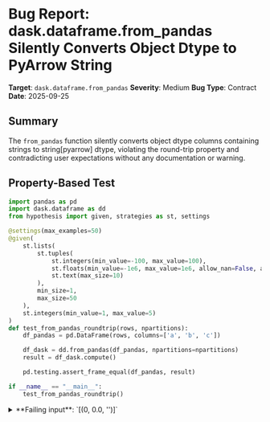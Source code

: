 # Bug Report: dask.dataframe.from_pandas Silently Converts Object Dtype to PyArrow String

**Target**: `dask.dataframe.from_pandas`
**Severity**: Medium
**Bug Type**: Contract
**Date**: 2025-09-25

## Summary

The `from_pandas` function silently converts object dtype columns containing strings to string[pyarrow] dtype, violating the round-trip property and contradicting user expectations without any documentation or warning.

## Property-Based Test

```python
import pandas as pd
import dask.dataframe as dd
from hypothesis import given, strategies as st, settings

@settings(max_examples=50)
@given(
    st.lists(
        st.tuples(
            st.integers(min_value=-100, max_value=100),
            st.floats(min_value=-1e6, max_value=1e6, allow_nan=False, allow_infinity=False),
            st.text(max_size=10)
        ),
        min_size=1,
        max_size=50
    ),
    st.integers(min_value=1, max_value=5)
)
def test_from_pandas_roundtrip(rows, npartitions):
    df_pandas = pd.DataFrame(rows, columns=['a', 'b', 'c'])

    df_dask = dd.from_pandas(df_pandas, npartitions=npartitions)
    result = df_dask.compute()

    pd.testing.assert_frame_equal(df_pandas, result)

if __name__ == "__main__":
    test_from_pandas_roundtrip()
```

<details>

<summary>
**Failing input**: `[(0, 0.0, '')]`
</summary>
```
Traceback (most recent call last):
  File "/home/npc/pbt/agentic-pbt/worker_/56/hypo.py", line 27, in <module>
    test_from_pandas_roundtrip()
    ~~~~~~~~~~~~~~~~~~~~~~~~~~^^
  File "/home/npc/pbt/agentic-pbt/worker_/56/hypo.py", line 6, in test_from_pandas_roundtrip
    @given(

  File "/home/npc/miniconda/lib/python3.13/site-packages/hypothesis/core.py", line 2124, in wrapped_test
    raise the_error_hypothesis_found
  File "/home/npc/pbt/agentic-pbt/worker_/56/hypo.py", line 24, in test_from_pandas_roundtrip
    pd.testing.assert_frame_equal(df_pandas, result)
    ~~~~~~~~~~~~~~~~~~~~~~~~~~~~~^^^^^^^^^^^^^^^^^^^
  File "/home/npc/miniconda/lib/python3.13/site-packages/pandas/_testing/asserters.py", line 1303, in assert_frame_equal
    assert_series_equal(
    ~~~~~~~~~~~~~~~~~~~^
        lcol,
        ^^^^^
    ...<12 lines>...
        check_flags=False,
        ^^^^^^^^^^^^^^^^^^
    )
    ^
  File "/home/npc/miniconda/lib/python3.13/site-packages/pandas/_testing/asserters.py", line 999, in assert_series_equal
    assert_attr_equal("dtype", left, right, obj=f"Attributes of {obj}")
    ~~~~~~~~~~~~~~~~~^^^^^^^^^^^^^^^^^^^^^^^^^^^^^^^^^^^^^^^^^^^^^^^^^^
  File "/home/npc/miniconda/lib/python3.13/site-packages/pandas/_testing/asserters.py", line 421, in assert_attr_equal
    raise_assert_detail(obj, msg, left_attr, right_attr)
    ~~~~~~~~~~~~~~~~~~~^^^^^^^^^^^^^^^^^^^^^^^^^^^^^^^^^
  File "/home/npc/miniconda/lib/python3.13/site-packages/pandas/_testing/asserters.py", line 620, in raise_assert_detail
    raise AssertionError(msg)
AssertionError: Attributes of DataFrame.iloc[:, 2] (column name="c") are different

Attribute "dtype" are different
[left]:  object
[right]: StringDtype(storage=pyarrow, na_value=<NA>)
Falsifying example: test_from_pandas_roundtrip(
    # The test always failed when commented parts were varied together.
    rows=[(0, 0.0, '')],  # or any other generated value
    npartitions=1,  # or any other generated value
)
```
</details>

## Reproducing the Bug

```python
import pandas as pd
import dask.dataframe as dd

# Create a pandas DataFrame with object dtype string columns
df_pandas = pd.DataFrame({'text': ['hello', 'world']})
print(f"Original dtype: {df_pandas['text'].dtype}")
print(f"Original DataFrame:\n{df_pandas}\n")

# Convert to dask DataFrame and back
df_dask = dd.from_pandas(df_pandas, npartitions=1)
result = df_dask.compute()

print(f"After round-trip dtype: {result['text'].dtype}")
print(f"After round-trip DataFrame:\n{result}\n")

# Check if dtypes are preserved
if df_pandas['text'].dtype == result['text'].dtype:
    print("✓ Dtypes match - round-trip successful")
else:
    print(f"✗ Dtype changed from {df_pandas['text'].dtype} to {result['text'].dtype}")

# Now test with minimal input from the Hypothesis test
print("\n--- Testing with minimal input ---")
df_minimal = pd.DataFrame([(0, 0.0, '')], columns=['a', 'b', 'c'])
print(f"Original dtypes:\n{df_minimal.dtypes}\n")

df_dask_minimal = dd.from_pandas(df_minimal, npartitions=1)
result_minimal = df_dask_minimal.compute()

print(f"After round-trip dtypes:\n{result_minimal.dtypes}\n")

# Check if dtypes are preserved for all columns
for col in df_minimal.columns:
    if df_minimal[col].dtype == result_minimal[col].dtype:
        print(f"✓ Column '{col}': dtype preserved ({df_minimal[col].dtype})")
    else:
        print(f"✗ Column '{col}': dtype changed from {df_minimal[col].dtype} to {result_minimal[col].dtype}")
```

<details>

<summary>
Dtype conversion from object to string[pyarrow] demonstrated
</summary>
```
Original dtype: object
Original DataFrame:
    text
0  hello
1  world

After round-trip dtype: string
After round-trip DataFrame:
    text
0  hello
1  world

✗ Dtype changed from object to string

--- Testing with minimal input ---
Original dtypes:
a      int64
b    float64
c     object
dtype: object

After round-trip dtypes:
a              int64
b            float64
c    string[pyarrow]
dtype: object

✓ Column 'a': dtype preserved (int64)
✓ Column 'b': dtype preserved (float64)
✗ Column 'c': dtype changed from object to string
```
</details>

## Why This Is A Bug

This violates the principle of least surprise and the expected round-trip property for several reasons:

1. **Undocumented Behavior**: The `from_pandas` docstring makes no mention that dtypes will be silently converted. Users expect that converting FROM pandas preserves pandas characteristics.

2. **Silent Conversion**: No warning is issued when dtypes are changed. Users cannot detect this change without explicitly checking dtypes after conversion.

3. **Breaks Code Compatibility**: Code that depends on `dtype == 'object'` checks or isinstance checks will fail unexpectedly. This includes:
   - Type checking logic
   - Serialization/deserialization pipelines
   - Code that handles mixed-type object columns differently from pure string columns

4. **Config Option Hidden**: While `dask.config.set({'dataframe.convert-string': False})` can disable this behavior, this option is:
   - Not documented in the `from_pandas` function
   - Not discoverable without reading source code
   - Defaults to `None` which behaves as `True` (confusing)

5. **Violates Round-Trip Expectation**: Users naturally expect that `dd.from_pandas(df).compute()` should return an identical DataFrame, preserving all metadata including dtypes.

## Relevant Context

The root cause is in `/home/npc/miniconda/lib/python3.13/site-packages/dask/dataframe/dask_expr/_collection.py` at line 4921, where `pyarrow_strings_enabled()` is passed to the `FromPandas` constructor.

The `pyarrow_strings_enabled()` function (in `dask/dataframe/utils.py:782-787`) returns `True` by default when the config value is `None`, enabling automatic conversion:

```python
def pyarrow_strings_enabled() -> bool:
    """Config setting to convert objects to pyarrow strings"""
    convert_string = dask.config.get("dataframe.convert-string")
    if convert_string is None:
        convert_string = True  # Default behavior when not configured
    return convert_string
```

This automatic conversion may provide performance benefits with PyArrow, but it should be opt-in rather than opt-out, or at minimum be clearly documented.

## Proposed Fix

The most straightforward fix is to document this behavior and provide a parameter to control it:

```diff
--- a/dask/dataframe/dask_expr/_collection.py
+++ b/dask/dataframe/dask_expr/_collection.py
@@ -4825,7 +4825,7 @@ def optimize(collection, fuse=True):
     return new_collection(expr.optimize(collection.expr, fuse=fuse))


-def from_pandas(data, npartitions=None, sort=True, chunksize=None):
+def from_pandas(data, npartitions=None, sort=True, chunksize=None, convert_string=None):
     """
     Construct a Dask DataFrame from a Pandas DataFrame

@@ -4836,6 +4836,12 @@ def from_pandas(data, npartitions=None, sort=True, chunksize=None):
     input ordering, make sure the input index is monotonically-increasing. The
     ``sort=False`` option will also avoid reordering, but will not result in
     known divisions.
+
+    .. note::
+       By default, object dtype columns containing strings will be converted to
+       string[pyarrow] dtype for better performance. To preserve original dtypes,
+       set ``convert_string=False`` or configure globally with
+       ``dask.config.set({'dataframe.convert-string': False})``.

     Parameters
     ----------
@@ -4852,6 +4858,10 @@ def from_pandas(data, npartitions=None, sort=True, chunksize=None):
         Sort the input by index first to obtain cleanly divided partitions
         (with known divisions).  If False, the input will not be sorted, and
         all divisions will be set to None. Default is True.
+    convert_string : bool, optional
+        Whether to convert object dtype string columns to pyarrow strings.
+        If None (default), uses the global config setting 'dataframe.convert-string'
+        which defaults to True.

     Returns
     -------
@@ -4912,11 +4922,16 @@ def from_pandas(data, npartitions=None, sort=True, chunksize=None):

     from dask.dataframe.dask_expr.io.io import FromPandas

+    # Use parameter if provided, otherwise fall back to config
+    if convert_string is None:
+        use_pyarrow = pyarrow_strings_enabled()
+    else:
+        use_pyarrow = convert_string
+
     return new_collection(
         FromPandas(
             _BackendData(data.copy()),
             npartitions=npartitions,
             sort=sort,
             chunksize=chunksize,
-            pyarrow_strings_enabled=pyarrow_strings_enabled(),
+            pyarrow_strings_enabled=use_pyarrow,
         )
     )
```